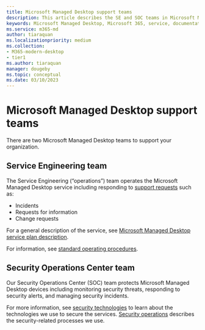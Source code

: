 ```yaml
---
title: Microsoft Managed Desktop support teams
description: This article describes the SE and SOC teams in Microsoft Managed Desktop
keywords: Microsoft Managed Desktop, Microsoft 365, service, documentation
ms.service: m365-md
author: tiaraquan
ms.localizationpriority: medium
ms.collection: 
- M365-modern-desktop
- tier1
ms.author: tiaraquan
manager: dougeby
ms.topic: conceptual
ms.date: 03/10/2023
---
```


# Microsoft Managed Desktop support teams

There are two Microsoft Managed Desktop teams to support your organization.

## Service Engineering team

The Service Engineering (“operations”) team operates the Microsoft Managed Desktop service including responding to [support requests](../operate/support-request.md) such as:

- Incidents
- Requests for information
- Change requests

For a general description of the service, see [Microsoft Managed Desktop service plan description](../overview/service-plan.md#service-plan-description).

For information, see [standard operating procedures](../overview/standard-operating-procedures.md).

## Security Operations Center team

Our Security Operations Center (SOC) team protects Microsoft Managed Desktop devices including monitoring security threats, responding to security alerts, and managing security incidents.  

For more information, see [security technologies](../overview/security-technologies.md) to learn about the technologies we use to secure the services. [Security operations](../overview/security-operations.md) describes the security-related processes we use.
